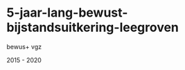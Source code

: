 5-jaar-lang-bewust-bijstandsuitkering-leegroven
===============================================

bewus+ vgz

2015 - 2020
